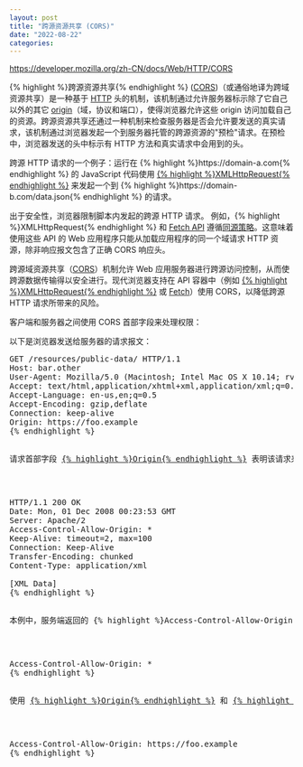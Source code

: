 ```yaml
---
layout: post
title: "跨源资源共享 (CORS)"
date: "2022-08-22"
categories: 
---
```

<p><a href="https://developer.mozilla.org/zh-CN/docs/Web/HTTP/CORS">https://developer.mozilla.org/zh-CN/docs/Web/HTTP/CORS</a></p>

<p>{% highlight %}跨源资源共享{% endhighlight %} (<a href="https://developer.mozilla.org/zh-CN/docs/Glossary/CORS">CORS</a>)（或通俗地译为跨域资源共享）是一种基于 <a href="https://developer.mozilla.org/zh-CN/docs/Glossary/HTTP">HTTP</a> 头的机制，该机制通过允许服务器标示除了它自己以外的其它 <a href="https://developer.mozilla.org/zh-CN/docs/Glossary/Origin">origin</a>（域，协议和端口），使得浏览器允许这些 origin 访问加载自己的资源。跨源资源共享还通过一种机制来检查服务器是否会允许要发送的真实请求，该机制通过浏览器发起一个到服务器托管的跨源资源的&quot;预检&quot;请求。在预检中，浏览器发送的头中标示有 HTTP 方法和真实请求中会用到的头。</p>

<p>跨源 HTTP 请求的一个例子：运行在 {% highlight %}https://domain-a.com{% endhighlight %} 的 JavaScript 代码使用 <a href="https://developer.mozilla.org/zh-CN/docs/Web/API/XMLHttpRequest">{% highlight %}XMLHttpRequest{% endhighlight %}</a> 来发起一个到 {% highlight %}https://domain-b.com/data.json{% endhighlight %} 的请求。</p>

<p>出于安全性，浏览器限制脚本内发起的跨源 HTTP 请求。 例如，{% highlight %}XMLHttpRequest{% endhighlight %} 和 <a href="https://developer.mozilla.org/zh-CN/docs/Web/API/Fetch_API">Fetch API</a> 遵循<a href="https://developer.mozilla.org/zh-CN/docs/Web/Security/Same-origin_policy">同源策略</a>。这意味着使用这些 API 的 Web 应用程序只能从加载应用程序的同一个域请求 HTTP 资源，除非响应报文包含了正确 CORS 响应头。</p>

<p>跨源域资源共享（<a href="https://developer.mozilla.org/zh-CN/docs/Glossary/CORS">CORS</a>）机制允许 Web 应用服务器进行跨源访问控制，从而使跨源数据传输得以安全进行。现代浏览器支持在 API 容器中（例如 <a href="https://developer.mozilla.org/zh-CN/docs/Web/API/XMLHttpRequest">{% highlight %}XMLHttpRequest{% endhighlight %}</a> 或 <a href="https://developer.mozilla.org/zh-CN/docs/Web/API/Fetch_API">Fetch</a>）使用 CORS，以降低跨源 HTTP 请求所带来的风险。</p>

<p>客户端和服务器之间使用 CORS 首部字段来处理权限：</p>

<p>以下是浏览器发送给服务器的请求报文：</p>

<pre class="notranslate">
GET /resources/public-data/ HTTP/1.1
Host: bar.other
User-Agent: Mozilla/5.0 (Macintosh; Intel Mac OS X 10.14; rv:71.0) Gecko/20100101 Firefox/71.0
Accept: text/html,application/xhtml+xml,application/xml;q=0.9,*/*;q=0.8
Accept-Language: en-us,en;q=0.5
Accept-Encoding: gzip,deflate
Connection: keep-alive
Origin: https://foo.example
{% endhighlight %}

<p>请求首部字段 <a href="https://developer.mozilla.org/zh-CN/docs/Web/HTTP/Headers/Origin">{% highlight %}Origin{% endhighlight %}</a> 表明该请求来源于 {% highlight %}http://foo.example{% endhighlight %}。</p>

<pre class="notranslate">
HTTP/1.1 200 OK
Date: Mon, 01 Dec 2008 00:23:53 GMT
Server: Apache/2
Access-Control-Allow-Origin: *
Keep-Alive: timeout=2, max=100
Connection: Keep-Alive
Transfer-Encoding: chunked
Content-Type: application/xml

[XML Data]
{% endhighlight %}

<p>本例中，服务端返回的 {% highlight %}Access-Control-Allow-Origin: *{% endhighlight %} 表明，该资源可以被 <strong>任意</strong> 外域访问。</p>

<pre class="notranslate">
Access-Control-Allow-Origin: *
{% endhighlight %}

<p>使用 <a href="https://developer.mozilla.org/zh-CN/docs/Web/HTTP/Headers/Origin">{% highlight %}Origin{% endhighlight %}</a> 和 <a href="https://developer.mozilla.org/zh-CN/docs/Web/HTTP/Headers/Access-Control-Allow-Origin">{% highlight %}Access-Control-Allow-Origin{% endhighlight %}</a> 就能完成最简单的访问控制。如果服务端仅允许来自 {% highlight %}https://foo.example{% endhighlight %} 的访问，该首部字段的内容如下：</p>

<pre class="notranslate">
Access-Control-Allow-Origin: https://foo.example
{% endhighlight %}

<p>&nbsp;</p>

